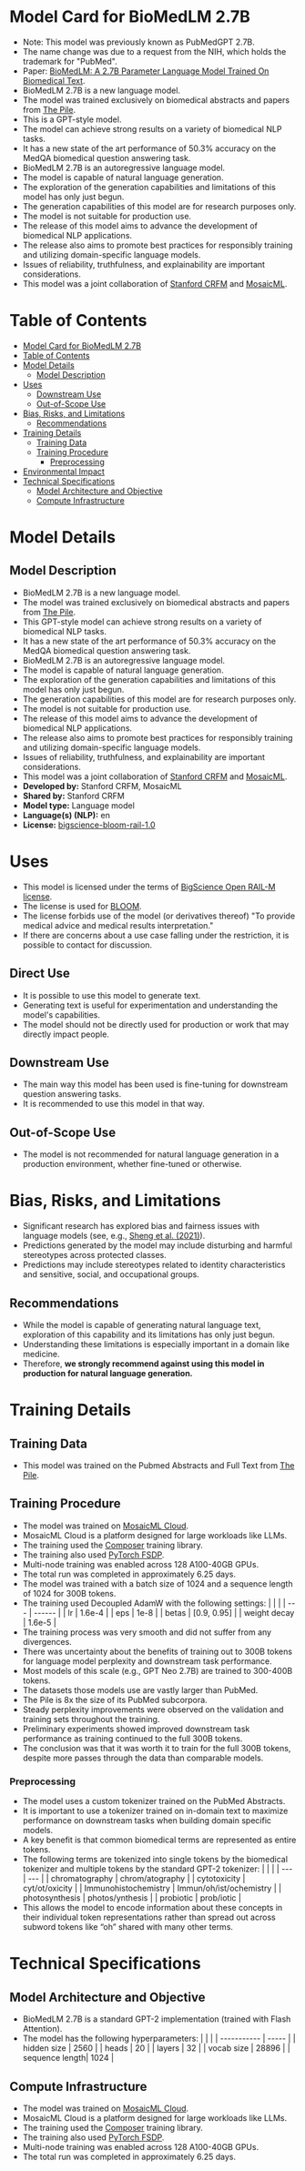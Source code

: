 # Model Card for BioMedLM 2.7B
- Note: This model was previously known as PubMedGPT 2.7B.
- The name change was due to a request from the NIH, which holds the trademark for "PubMed".
- Paper: [BioMedLM: A 2.7B Parameter Language Model Trained On Biomedical Text](https://arxiv.org/abs/2403.18421).
- BioMedLM 2.7B is a new language model.
- The model was trained exclusively on biomedical abstracts and papers from [The Pile](https://pile.eleuther.ai/).
- This is a GPT-style model.
- The model can achieve strong results on a variety of biomedical NLP tasks.
- It has a new state of the art performance of 50.3% accuracy on the MedQA biomedical question answering task.
- BioMedLM 2.7B is an autoregressive language model.
- The model is capable of natural language generation.
- The exploration of the generation capabilities and limitations of this model has only just begun.
- The generation capabilities of this model are for research purposes only.
- The model is not suitable for production use.
- The release of this model aims to advance the development of biomedical NLP applications.
- The release also aims to promote best practices for responsibly training and utilizing domain-specific language models.
- Issues of reliability, truthfulness, and explainability are important considerations.
- This model was a joint collaboration of [Stanford CRFM](https://crfm.stanford.edu/) and [MosaicML](https://www.mosaicml.com/).

# Table of Contents
- [Model Card for BioMedLM 2.7B](#model-card-for--model_id-)
- [Table of Contents](#table-of-contents)
- [Model Details](#model-details)
  - [Model Description](#model-description)
- [Uses](#uses)
  - [Downstream Use](#downstream-use)
  - [Out-of-Scope Use](#out-of-scope-use)
- [Bias, Risks, and Limitations](#bias-risks-and-limitations)
  - [Recommendations](#recommendations)
- [Training Details](#training-details)
  - [Training Data](#training-data)
  - [Training Procedure](#training-procedure)
    - [Preprocessing](#preprocessing)
- [Environmental Impact](#environmental-impact)
- [Technical Specifications](#technical-specifications)
  - [Model Architecture and Objective](#model-architecture-and-objective)
  - [Compute Infrastructure](#compute-infrastructure)

# Model Details

## Model Description
- BioMedLM 2.7B is a new language model.
- The model was trained exclusively on biomedical abstracts and papers from [The Pile](https://pile.eleuther.ai/).
- This GPT-style model can achieve strong results on a variety of biomedical NLP tasks.
- It has a new state of the art performance of 50.3% accuracy on the MedQA biomedical question answering task.
- BioMedLM 2.7B is an autoregressive language model.
- The model is capable of natural language generation.
- The exploration of the generation capabilities and limitations of this model has only just begun.
- The generation capabilities of this model are for research purposes only.
- The model is not suitable for production use.
- The release of this model aims to advance the development of biomedical NLP applications.
- The release also aims to promote best practices for responsibly training and utilizing domain-specific language models.
- Issues of reliability, truthfulness, and explainability are important considerations.
- This model was a joint collaboration of [Stanford CRFM](https://crfm.stanford.edu/) and [MosaicML](https://www.mosaicml.com/).
- **Developed by:** Stanford CRFM, MosaicML
- **Shared by:** Stanford CRFM
- **Model type:** Language model
- **Language(s) (NLP):** en
- **License:** [bigscience-bloom-rail-1.0](https://huggingface.co/spaces/bigscience/license)

# Uses
- This model is licensed under the terms of [BigScience Open RAIL-M license](https://huggingface.co/spaces/bigscience/license).
- The license is used for [BLOOM](https://huggingface.co/bigscience/bloom-1b1).
- The license forbids use of the model (or derivatives thereof) "To provide medical advice and medical results interpretation."
- If there are concerns about a use case falling under the restriction, it is possible to contact for discussion.

## Direct Use
- It is possible to use this model to generate text.
- Generating text is useful for experimentation and understanding the model's capabilities.
- The model should not be directly used for production or work that may directly impact people.

## Downstream Use
- The main way this model has been used is fine-tuning for downstream question answering tasks.
- It is recommended to use this model in that way.

## Out-of-Scope Use
- The model is not recommended for natural language generation in a production environment, whether fine-tuned or otherwise.

# Bias, Risks, and Limitations
- Significant research has explored bias and fairness issues with language models (see, e.g., [Sheng et al. (2021)](https://aclanthology.org/2021.acl-long.330.pdf)).
- Predictions generated by the model may include disturbing and harmful stereotypes across protected classes.
- Predictions may include stereotypes related to identity characteristics and sensitive, social, and occupational groups.

## Recommendations
- While the model is capable of generating natural language text, exploration of this capability and its limitations has only just begun.
- Understanding these limitations is especially important in a domain like medicine.
- Therefore, **we strongly recommend against using this model in production for natural language generation.**

# Training Details

## Training Data
- This model was trained on the Pubmed Abstracts and Full Text from [The Pile](https://pile.eleuther.ai/).

## Training Procedure
- The model was trained on [MosaicML Cloud](https://www.mosaicml.com/cloud).
- MosaicML Cloud is a platform designed for large workloads like LLMs.
- The training used the [Composer](https://github.com/mosaicml/composer) training library.
- The training also used [PyTorch FSDP](https://pytorch.org/docs/stable/fsdp.html).
- Multi-node training was enabled across 128 A100-40GB GPUs.
- The total run was completed in approximately 6.25 days.
- The model was trained with a batch size of 1024 and a sequence length of 1024 for 300B tokens.
- The training used Decoupled AdamW with the following settings:
  |  |  |
  | --- | ------ |
  | lr  | 1.6e-4 |
  | eps | 1e-8       |
  | betas | \[0.9, 0.95\]      |
  | weight decay    |  1.6e-5      |
- The training process was very smooth and did not suffer from any divergences.
- There was uncertainty about the benefits of training out to 300B tokens for language model perplexity and downstream task performance.
- Most models of this scale (e.g., GPT Neo 2.7B) are trained to 300-400B tokens.
- The datasets those models use are vastly larger than PubMed.
- The Pile is 8x the size of its PubMed subcorpora.
- Steady perplexity improvements were observed on the validation and training sets throughout the training.
- Preliminary experiments showed improved downstream task performance as training continued to the full 300B tokens.
- The conclusion was that it was worth it to train for the full 300B tokens, despite more passes through the data than comparable models.

### Preprocessing
- The model uses a custom tokenizer trained on the PubMed Abstracts.
- It is important to use a tokenizer trained on in-domain text to maximize performance on downstream tasks when building domain specific models.
- A key benefit is that common biomedical terms are represented as entire tokens.
- The following terms are tokenized into single tokens by the biomedical tokenizer and multiple tokens by the standard GPT-2 tokenizer:
  |   |   |
  | --- | --- |
  | chromatography |   chrom/atography |
  | cytotoxicity |   cyt/ot/oxicity |
  | Immunohistochemistry |   Immun/oh/ist/ochemistry |
  | photosynthesis |   photos/ynthesis |
  | probiotic |   prob/iotic |
- This allows the model to encode information about these concepts in their individual token representations rather than spread out across subword tokens like “oh” shared with many other terms.

# Technical Specifications

## Model Architecture and Objective
- BioMedLM 2.7B is a standard GPT-2 implementation (trained with Flash Attention).
- The model has the following hyperparameters:
  |             |       |
  | ----------- | ----- |
  | hidden size | 2560  |
  | heads       | 20    |
  | layers      | 32    |
  | vocab size  | 28896 |
  | sequence length| 1024      |

## Compute Infrastructure
- The model was trained on [MosaicML Cloud](https://www.mosaicml.com/cloud).
- MosaicML Cloud is a platform designed for large workloads like LLMs.
- The training used the [Composer](https://github.com/mosaicml/composer) training library.
- The training also used [PyTorch FSDP](https://pytorch.org/docs/stable/fsdp.html).
- Multi-node training was enabled across 128 A100-40GB GPUs.
- The total run was completed in approximately 6.25 days.